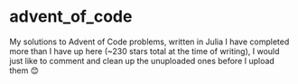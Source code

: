 # advent_of_code
My solutions to Advent of Code problems, written in Julia
I have completed more than I have up here (~230 stars total at the time of writing), I would just like to comment and clean up the unuploaded ones before I upload them 😊
